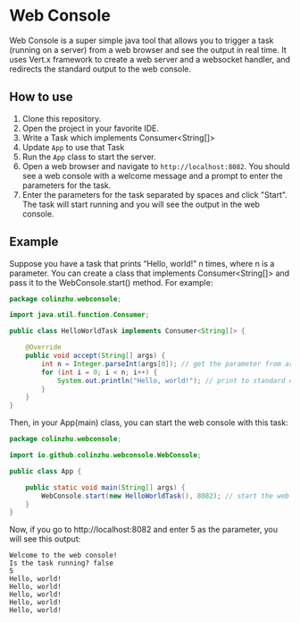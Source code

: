 # Web Console

Web Console is a super simple java tool that allows you to trigger a task (running on a server) from a web browser and see the output in real time. It uses Vert.x framework to create a web server and a websocket handler, and redirects the standard output to the web console. 

## How to use

1. Clone this repository.
2. Open the project in your favorite IDE.
3. Write a Task which implements Consumer<String[]>
4. Update `App` to use that Task
5. Run the `App` class to start the server.
6. Open a web browser and navigate to `http://localhost:8082`. You should see a web console with a welcome message and a prompt to enter the parameters for the task.
7. Enter the parameters for the task separated by spaces and click "Start". The task will start running and you will see the output in the web console.

## Example

Suppose you have a task that prints “Hello, world!” n times, where n is a parameter. You can create a class that implements Consumer<String[]> and pass it to the WebConsole.start() method. For example:

```java
package colinzhu.webconsole;

import java.util.function.Consumer;

public class HelloWorldTask implements Consumer<String[]> {

    @Override
    public void accept(String[] args) {
        int n = Integer.parseInt(args[0]); // get the parameter from args
        for (int i = 0; i < n; i++) {
            System.out.println("Hello, world!"); // print to standard output
        }
    }
}
```

Then, in your App(main) class, you can start the web console with this task:

```java
package colinzhu.webconsole;

import io.github.colinzhu.webconsole.WebConsole;

public class App {

    public static void main(String[] args) {
        WebConsole.start(new HelloWorldTask(), 8082); // start the web console with HelloWorldTask and port 8082
    }
}
```

Now, if you go to http://localhost:8082 and enter 5 as the parameter, you will see this output:

```text
Welcome to the web console!
Is the task running? false
5
Hello, world!
Hello, world!
Hello, world!
Hello, world!
Hello, world!

```